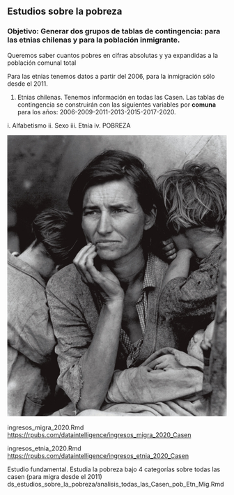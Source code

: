 
## Estudios sobre la pobreza

### Objetivo: Generar dos grupos de tablas de contingencia: para las etnias chilenas y para la población inmigrante.

Queremos saber cuantos pobres en cifras absolutas y ya expandidas a la población comunal total

Para las etnias tenemos datos a partir del 2006, para la inmigración sólo desde el 2011.

1. Etnias chilenas.
Tenemos información en todas las Casen. Las tablas de contingencia se construirán con las siguientes variables por **comuna** para los años:
2006-2009-2011-2013-2015-2017-2020.

i. Alfabetismo
ii. Sexo
iii. Etnia
iv. POBREZA

![](madre_migrante.jpg)

ingresos_migra_2020.Rmd\
https://rpubs.com/dataintelligence/ingresos_migra_2020_Casen

ingresos_etnia_2020.Rmd\
https://rpubs.com/dataintelligence/ingresos_etnia_2020_Casen


Estudio fundamental. Estudia la pobreza bajo 4 categorías sobre todas las casen (para migra desde el 2011)\
ds_estudios_sobre_la_pobreza/analisis_todas_las_Casen_pob_Etn_Mig.Rmd 
